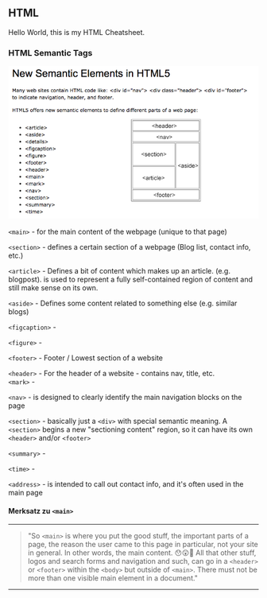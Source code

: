 ## HTML

Hello World, this is my HTML Cheatsheet.

### HTML Semantic Tags

![HTML Semantic Tags](resources/html5_semantic_tags.png)

`<main>` - for the main content of the webpage (unique to that page)

`<section>` - defines a certain section of a webpage (Blog list, contact info, etc.)

`<article>` - Defines a bit of content which makes up an article. (e.g. blogpost). is used to represent a fully self-contained region of content and still make sense on its own.

`<aside>` - Defines some content related to something else (e.g. similar blogs)

`<figcaption>` -

`<figure>` -

`<footer>` - Footer / Lowest section of a website

`<header>` - For the header of a website - contains nav, title, etc.  
`<mark>` -

`<nav>` - is designed to clearly identify the main navigation blocks on the page

`<section>` - basically just a `<div>` with special semantic meaning. A `<section>` begins a new "sectioning content" region, so it can have its own `<header>` and/or `<footer>`

`<summary>` -

`<time>` -

`<address>` - is intended to call out contact info, and it's often used in the main page

#### Merksatz zu `<main>`

---

> "So `<main>` is where you put the good stuff, the important parts of a page, the reason the user came to this page in particular, not your site in general. In other words, the main content. 😯😲🤯
> All that other stuff, logos and search forms and navigation and such, can go in a `<header>` or `<footer>` within the `<body>` but outside of `<main>`.
> There must not be more than one visible main element in a document."

---

